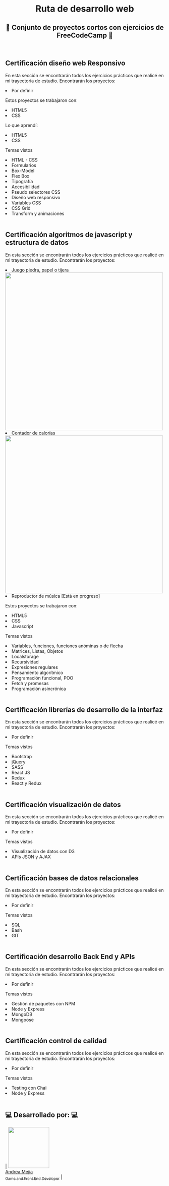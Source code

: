 <h1 align="center">Ruta de desarrollo web</h1>
<h2 align="center">📝 Conjunto de proyectos cortos con ejercicios de FreeCodeCamp 📝</h2>

<br>
<h2>Certificación diseño web Responsivo</h2>
<p>En esta sección se encontrarán todos los ejercicios prácticos que realicé en mi trayectoria de estudio. Encontrarán los proyectos:</p>
<li>Por definir</li>
<p>Estos proyectos se trabajaron con:</p>
<li>HTML5</li>
<li>CSS</li>
<p>Lo que aprendí:</p>
<li>HTML5</li>
<li>CSS</li>
<p>Temas vistos</p>
<li>HTML - CSS</li>
<li>Formularios</li>
<li>Box-Model</li>
<li>Flex Box</li>
<li>Tipografía</li>
<li>Accesibilidad</li>
<li>Pseudo selectores CSS</li>
<li>Diseño web responsivo</li>
<li>Variables CSS</li>
<li>CSS Grid</li>
<li>Transform y animaciones</li>

<br>

<h2>Certificación algoritmos de javascript y estructura de datos</h2>
<p>En esta sección se encontrarán todos los ejercicios prácticos que realicé en mi trayectoria de estudio. Encontrarán los proyectos:</p>
<li>Juego piedra, papel o tijera</li>
<img src='https://github.com/user-attachments/assets/0647305d-1a52-4868-bc4a-775172eb4343' width=500>
<li>Contador de calorías</li>
<img src='https://github.com/user-attachments/assets/f0f6c233-a5e8-4aca-9caa-7232c4f6c258' width=500>
<li>Reproductor de música [Está en progreso]</li>
<p>Estos proyectos se trabajaron con:</p>
<li>HTML5</li>
<li>CSS</li>
<li>Javascript</li>
<p>Temas vistos</p>
<li>Variables, funciones, funciones anóminas o de flecha</li>
<li>Matrices, Listas, Objetos</li>
<li>Localstorage</li>
<li>Recursividad</li>
<li>Expresiones regulares</li>
<li>Pensamiento algorítmico</li>
<li>Programación funcional, POO</li>
<li>Fetch y promesas</li>
<li>Programación asincrónica</li>

<br>

<h2>Certificación librerías de desarrollo de la interfaz</h2>
<p>En esta sección se encontrarán todos los ejercicios prácticos que realicé en mi trayectoria de estudio. Encontrarán los proyectos:</p>
<li>Por definir</li>
<p>Temas vistos</p>
<li>Bootstrap</li>
<li>jQuery</li>
<li>SASS</li>
<li>React JS</li>
<li>Redux</li>
<li>React y Redux</li>

<br>

<h2>Certificación visualización de datos</h2>
<p>En esta sección se encontrarán todos los ejercicios prácticos que realicé en mi trayectoria de estudio. Encontrarán los proyectos:</p>
<li>Por definir</li>
<p>Temas vistos</p>
<li>Visualización de datos con D3</li>
<li>APIs JSON y AJAX</li>

<br>

<h2>Certificación bases de datos relacionales</h2>
<p>En esta sección se encontrarán todos los ejercicios prácticos que realicé en mi trayectoria de estudio. Encontrarán los proyectos:</p>
<li>Por definir</li>
<p>Temas vistos</p>
<li>SQL</li>
<li>Bash</li>
<li>GIT</li>

<br>

<h2>Certificación desarrollo Back End y APIs</h2>
<p>En esta sección se encontrarán todos los ejercicios prácticos que realicé en mi trayectoria de estudio. Encontrarán los proyectos:</p>
<li>Por definir</li>
<p>Temas vistos</p>
<li>Gestión de paquetes con NPM</li>
<li>Node y Express</li>
<li>MongoDB</li>
<li>Mongoose</li>

<br>

<h2>Certificación control de calidad</h2>
<p>En esta sección se encontrarán todos los ejercicios prácticos que realicé en mi trayectoria de estudio. Encontrarán los proyectos:</p>
<li>Por definir</li>
<p>Temas vistos</p>
<li>Testing con Chai</li>
<li>Node y Express</li>

<br>

## :computer: Desarrollado por: :computer:
| [<img src="https://user-images.githubusercontent.com/104279565/209356707-1a7b8815-ff11-42dd-bdc2-8bc90fb27ea9.png" width=130><br>Andrea Mejia<br><sub>Game and Front End Developer</sub>](https://linkedin.com/in/andrea-mejia95/) | 
